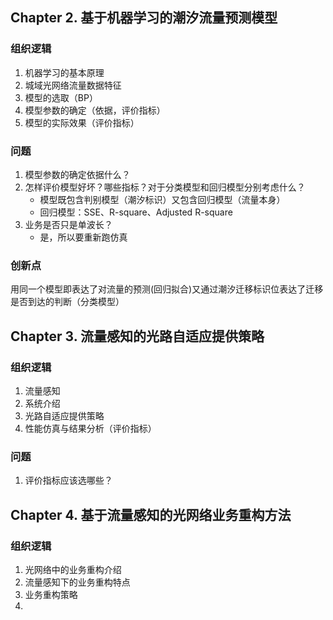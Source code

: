 
## Chapter 2. 基于机器学习的潮汐流量预测模型

### 组织逻辑

1. 机器学习的基本原理
2. 城域光网络流量数据特征
3. 模型的选取（BP）
4. 模型参数的确定（依据，评价指标）
5. 模型的实际效果（评价指标）

### 问题

1. 模型参数的确定依据什么？
2. 怎样评价模型好坏？哪些指标？对于分类模型和回归模型分别考虑什么？
    - 模型既包含判别模型（潮汐标识）又包含回归模型（流量本身）
    - 回归模型：SSE、R-square、Adjusted R-square
3. 业务是否只是单波长？
    - 是，所以要重新跑仿真

### 创新点
用同一个模型即表达了对流量的预测(回归拟合)又通过潮汐迁移标识位表达了迁移是否到达的判断（分类模型）

## Chapter 3. 流量感知的光路自适应提供策略

### 组织逻辑

1. 流量感知
2. 系统介绍
3. 光路自适应提供策略
4. 性能仿真与结果分析（评价指标）

### 问题

1. 评价指标应该选哪些？


## Chapter 4. 基于流量感知的光网络业务重构方法

### 组织逻辑

1. 光网络中的业务重构介绍
2. 流量感知下的业务重构特点
3. 业务重构策略
4. 
